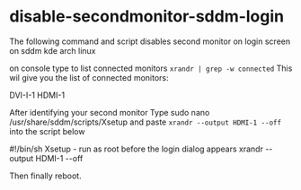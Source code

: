 # disable-secondmonitor-sddm-login
The following command and script disables second monitor on login screen on sddm kde arch linux

on console type to list connected monitors
``` xrandr | grep -w connected ```
This wil give you the list of connected monitors:

DVI-I-1
HDMI-1

After identifying your second monitor 
Type sudo nano /usr/share/sddm/scripts/Xsetup 
and paste ```xrandr --output HDMI-1 --off``` into the script below

#!/bin/sh
Xsetup - run as root before the login dialog appears
xrandr --output HDMI-1 --off

Then finally reboot.
